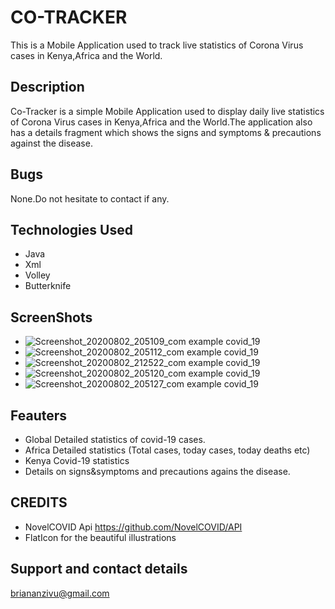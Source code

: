 # CO-TRACKER
This is a Mobile Application used to track live statistics of Corona Virus cases in Kenya,Africa and the World.


## Description
Co-Tracker is a simple Mobile Application used to display daily live statistics of Corona Virus cases in Kenya,Africa and the World.The application also has a details fragment which shows the signs and symptoms & precautions against the disease.


## Bugs
None.Do not hesitate to contact if any.

## Technologies Used
* Java
* Xml
* Volley
* Butterknife

## ScreenShots
* ![Screenshot_20200802_205109_com example covid_19](https://user-images.githubusercontent.com/45882800/89129214-42787f00-d504-11ea-9054-63916c176038.jpg)
* ![Screenshot_20200802_205112_com example covid_19](https://user-images.githubusercontent.com/45882800/89129220-4b695080-d504-11ea-8b34-035e6973793c.jpg)
* ![Screenshot_20200802_212522_com example covid_19](https://user-images.githubusercontent.com/45882800/89129555-dfd4b280-d506-11ea-8da5-e33b4533d263.jpg)
* ![Screenshot_20200802_205120_com example covid_19](https://user-images.githubusercontent.com/45882800/89129228-5cb25d00-d504-11ea-97d0-9325494d05ac.jpg)
* ![Screenshot_20200802_205127_com example covid_19](https://user-images.githubusercontent.com/45882800/89129231-62a83e00-d504-11ea-88f6-be3ea00dec91.jpg)

## Feauters
* Global Detailed statistics of covid-19 cases.
* Africa Detailed statistics (Total cases, today cases, today deaths etc)
* Kenya Covid-19 statistics
* Details on signs&symptoms and precautions agains the disease.

## CREDITS
* NovelCOVID Api https://github.com/NovelCOVID/API
* FlatIcon for the beautiful illustrations



## Support and contact details
briananzivu@gmail.com
